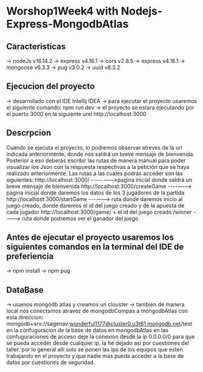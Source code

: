# Worshop1Week4 with Nodejs-Express-MongodbAtlas

## Caracteristicas 
-> nodeJs  v16.14.2
-> express v4.16.1
-> cors v2.8.5
-> express v4.18.1
-> mongoose v6.3.3
-> pug v3.0.2
-> uuid v8.3.2

## Ejecucion del proyecto
-> desarrollado con el IDE Intellij IDEA
-> para ejecutar el proyecto usaremos el siguiente comando: npm run dev
-> el proyecto se estara ejecutando por el puerto 3000 en la siguiente urel http://localhost:3000

## Descrpcion 
 
Cuando se ejecuta el proyecto, lo podremos observar atreves de la url indicada anteriormente, donde nos saldrá un breve mensaje de bienvenida.
Posterior a eso deberás escribir las rutas de manera manual para poder visualizar los Json con la respuesta respectivas a la petición que se haya realizado anteriormente.
Las rutas a las cuales podrás acceder son las siguientes:
http://localhost:3000/ -------->pagina inicial donde saldrá un breve mensaje de bienvenida 
http://localhost:3000/createGame -------> pagina inicial donde daremos los datos de los 3 jugadores de la partida 
http://localhost:3000/startGame ------> ruta donde daremos inicio al juego creado, donde daremos el id del juego creado y de la apuesta de cada jugador
http://localhost:3000/game/ + el id del juego creado /winner ----> ruta donde podremos ver el ganador del juego

## Antes de ejecutar el proyecto usaremos los siguientes comandos en la terminal del IDE de preferiencia 

-> npm install
-> npm pug

## DataBase
-> usamos mongodb atlas y creamos un clouster
-> tambien de manera local nos conectamos atravez de mongodbCompas a mongodbAtlas con esta direccion: mongodb+srv://sagenav:wonderful1177@cluster0.u3t61.mongodb.net/test
en la confuguracion de la base de datos en mongodbAtlas en las confuguraciones de acceso deje la conexion desde la ip 0.0.0.0/0 para que se pueda acceder desde cualquier ip. la he dejado asi por cuestiones del taller. por lo general alli solo se ponen las ips de los equipos que esten trabajando en el  proyecto y que nadie mas pueda acceder a la base de datos por cuestiones de seguridad.






